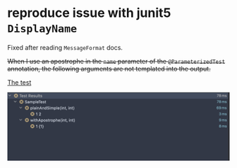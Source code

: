 # reproduce issue with junit5 `DisplayName`

Fixed after reading `MessageFormat` docs.

~~When I use an apostrophe in the `name` parameter of the `@ParameterizedTest` annotation, the following arguments are not
templated into the output.~~

[The test](src/test/java/SampleTest.java)

![example](example.png)
